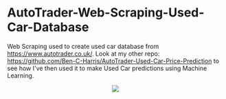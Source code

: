 # AutoTrader-Web-Scraping-Used-Car-Database
Web Scraping used to create used car database from https://www.autotrader.co.uk/. Look at my other repo: https://github.com/Ben-C-Harris/AutoTrader-Used-Car-Price-Prediction to see how I've then used it to make Used Car predictions using Machine Learning.

<p align="center"><img src="dynamicBokehAutoTraderDemo.gif" /></p>
